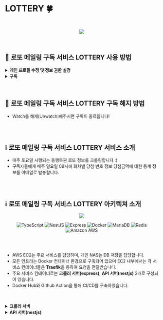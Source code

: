 # LOTTERY 🍀

<br/>
<p align="center">
  <img src="https://github.com/JH8459/LOTTERY/assets/83164003/f62202aa-0678-4936-ac77-78db1fc369e9"/>
</p>
<br/>

## 📌 로또 메일링 구독 서비스 LOTTERY 사용 방법

<details>
<summary><strong>개인 프로필 수정 및 정보 권한 설정</strong></summary>
  
#### 1️⃣ 개인 프로필 이메일 주소 수정

- LOTTERY🍀는 Github에 공개된 프로필 이메일 주소를 기반으로 메일 구독 서비스를 제공합니다.
- 따라서 Github 개인 프로필의 이메일란을 작성해주세요!

  <p align="center">
    <img src="https://github.com/JH8459/LOTTERY/assets/83164003/f53f96ba-4900-45a0-8642-a60fc381f9d8"/>
  </p>

#### 2️⃣ 계정 이메일 정보 권한 설정

- Github는 계정의 이메일 정보를 Private을 기본값으로 설정합니다 (**Emails - Keep My email addresses private** 옵션).
- 이메일 주소를 LOTTERY🍀가 알 수 있도록 Public으로 변경해주세요. (이메일 주소 공개 권한 수정이 어려우시다면 서비스 이용이 어렵습니다. 😭)

  <p align="center">
    <img src="https://github.com/JH8459/LOTTERY/assets/83164003/fc23db60-11de-4038-9668-03f4a307c5f1"/>
  </p>

</details>

<details>
<summary><strong>구독</strong></summary>
  
#### 1️⃣ Repository Watch

- 간단합니다! LOTTERY🍀 Repository의 Watch를 클릭하시면 구독이 시작됩니다.

</details>

<br/>
<br/>

## 📌 로또 메일링 구독 서비스 LOTTERY 구독 해지 방법

- Watch를 해제(Unwatch)해주시면 구독이 종료됩니다!

<br/>
<br/>

## ℹ️ 로또 메일링 구독 서비스 LOTTERY 서비스 소개

- 매주 토요일 시행되는 동행복권 로또 정보를 크롤링합니다 :)
- 구독자들에게 매주 일요일 09시에 회차별 당첨 번호 정보 당첨금액에 대한 통계 정보를 이메일로 발송합니다.

<br/>
<br/>


## ℹ️ 로또 메일링 구독 서비스 LOTTERY 아키텍쳐 소개

<p align="center">
  <img src="https://github.com/JH8459/LOTTERY/assets/83164003/16d3ea31-b8f1-4ca4-b9ba-8845be091904"/>
</p>

<p align="center">
  <img alt="TypeScript" src ="https://img.shields.io/badge/TypeScript-3178C6.svg?&style=for-the-badge&logo=TypeScript&logoColor=white"/> 
  <img alt="NestJS" src ="https://img.shields.io/badge/nestjs-%23E0234E.svg?style=for-the-badge&logo=nestjs&logoColor=white"/> 
  <img alt="Express" src ="https://img.shields.io/badge/Express-000000.svg?&style=for-the-badge&logo=Express&logoColor=white"/> 
  <img alt="Docker" src="https://img.shields.io/badge/Docker-2496ED?style=for-the-badge&logo=Docker&logoColor=white"/>
  <img alt="MariaDB" src="https://img.shields.io/badge/MariaDB-003545?style=for-the-badge&logo=mariaDB&logoColor=white"/>
  <img alt="Redis" src="https://img.shields.io/badge/redis-%23DD0031.svg?style=for-the-badge&logo=redis&logoColor=white"/>
  <img alt="Amazon AWS" src ="https://img.shields.io/badge/Amazon AWS-232F3E.svg?&style=for-the-badge&logo=Amazon AWS&logoColor=white"/>
</p>

<br/>
<br/>

- AWS EC2는 주요 서비스를 담당하며, 개인 NAS는 DB 저장을 담당합니다.
- 모든 인프라는 Docker 컨테이너 환경으로 구축되어 있으며 EC2 내부에서는 각 서비스 컨테이너들은 **Traefik**을 통하여 요청을 전달받습니다.
- 주요 서비스 컨테이너로는 **크롤러 서버(express)**, **API 서버(nestjs)** 2개로 구성되어 있습니다.
- Docker Hub와 Github Action을 통해 CI/CD를 구축하였습니다.

<br/>
<br/>

<details>
<summary><strong>크롤러 서버</strong></summary>
  
#### 1️⃣ 크롤러 서버(express)

- 매주 토요일 시행되는 로또 추첨결과를 크롤링하는 기능을 담당합니다.
- 크롤링한 정보를 정규화하여 DB에 저장합니다.
- 메일링에 담을 여러가지 정보들을 추가로 가공하여 Redis에 캐싱합니다.

</details>

<details>
<summary><strong>API 서버(nestjs)</strong></summary>
  
#### 1️⃣ API 서버(nestjs)

- Redis에 캐싱되어 있는 정보를 토대로 메일을 발송하는 서비스를 담당합니다.
- 구독자 이메일 주소 정보를 가져오는 Github API를 통해 구독자 정보를 가져옵니다.
- HTML 기반의 이메일 템플릿으로 구독자에게 로또 당첨 정보를 전달합니다.

</details>
